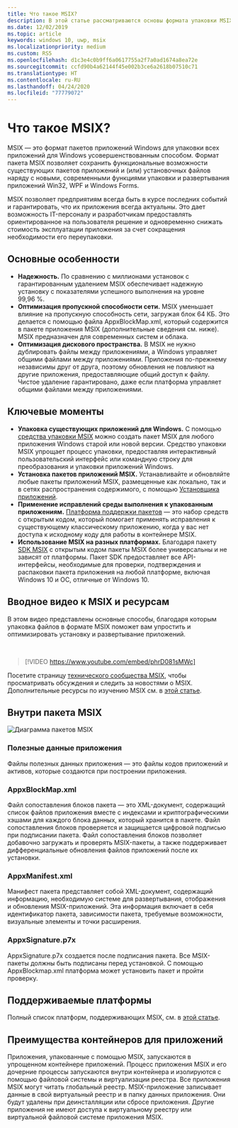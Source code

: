 ```yaml
---
title: Что такое MSIX?
description: В этой статье рассматриваются основы формата упаковки MSIX, а также современные возможности упаковки, доступные для всех приложений для Windows.
ms.date: 12/02/2019
ms.topic: article
keywords: windows 10, uwp, msix
ms.localizationpriority: medium
ms.custom: RS5
ms.openlocfilehash: d1c3e4c0b9ff6a0617755a2f7a0ad1674a8ea72e
ms.sourcegitcommit: ccfd90b4a62144f45e002b3ce6a2618b07510c71
ms.translationtype: HT
ms.contentlocale: ru-RU
ms.lasthandoff: 04/24/2020
ms.locfileid: "77779072"
---
```

# <a name="what-is-msix"></a>Что такое MSIX?

MSIX — это формат пакетов приложений Windows для упаковки всех приложений для Windows усовершенствованным способом. Формат пакета MSIX позволяет сохранить функциональные возможности существующих пакетов приложений и (или) установочных файлов наряду с новыми, современными функциями упаковки и развертывания приложений Win32, WPF и Windows Forms.

MSIX позволяет предприятиям всегда быть в курсе последних событий и гарантировать, что их приложения всегда актуальны. Это дает возможность IT-персоналу и разработчикам предоставлять ориентированное на пользователя решение и одновременно снижать стоимость эксплуатации приложения за счет сокращения необходимости его переупаковки.

## <a name="key-features"></a>Основные особенности

* **Надежность.** По сравнению с миллионами установок с гарантированным удалением MSIX обеспечивает надежную установку с показателями успешного выполнения на уровне 99,96 %.
* **Оптимизация пропускной способности сети.** MSIX уменьшает влияние на пропускную способность сети, загружая блок 64 КБ. Это делается с помощью файла AppxBlockMap.xml, который содержится в пакете приложения MSIX (дополнительные сведения см. ниже). MSIX предназначен для современных систем и облака.
* **Оптимизация дискового пространства.** В MSIX не нужно дублировать файлы между приложениями, а Windows управляет общими файлами между приложениями. Приложения по-прежнему независимы друг от друга, поэтому обновления не повлияют на другие приложения, предоставляющие общий доступ к файлу. Чистое удаление гарантировано, даже если платформа управляет общими файлами между приложениями.

## <a name="highlights"></a>Ключевые моменты

* **Упаковка существующих приложений для Windows.** С помощью [средства упаковки MSIX](packaging-tool/mpt-overview.md) можно создать пакет MSIX для любого приложения Windows старой или новой версии. Средство упаковки MSIX упрощает процесс упаковки, предоставляя интерактивный пользовательский интерфейс или командную строку для преобразования и упаковки приложений Windows.
* **Установка пакетов приложений MSIX.** Устанавливайте и обновляйте любые пакеты приложений MSIX, размещенные как локально, так и в сетях распространения содержимого, с помощью [Установщика приложений](app-installer/app-installer-root.md).
* **Применение исправлений среды выполнения к упакованным приложениям.** [Платформа поддержки пакетов](psf/package-support-framework-overview.md) — это набор средств с открытым кодом, который помогает применять исправления к существующему классическому приложению, когда у вас нет доступа к исходному коду для работы в контейнере MSIX.
* **Использование MSIX на разных платформах.** Благодаря пакету [SDK MSIX](msix-sdk/sdk-overview.md) с открытым кодом пакеты MSIX более универсальны и не зависят от платформы. Пакет SDK предоставляет все API-интерфейсы, необходимые для проверки, подтверждения и распаковки пакета приложения на любой платформе, включая Windows 10 и ОС, отличные от Windows 10.

## <a name="introduction-video-to-msix-and-resources"></a>Вводное видео к MSIX и ресурсам

В этом видео представлены основные способы, благодаря которым упаковка файлов в формате MSIX поможет вам упростить и оптимизировать установку и развертывание приложений.

<br/>

> [!VIDEO https://www.youtube.com/embed/phrD081sMWc]

Посетите страницу [технического сообщества MSIX](https://aka.ms/msixcommunity), чтобы просматривать обсуждения и следить за новостями о MSIX. Дополнительные ресурсы по изучению MSIX см. в [этой статье](resources.md).

## <a name="inside-an-msix-package"></a>Внутри пакета MSIX

![Диаграмма пакетов MSIX](package/images/msixpackage.png)

### <a name="app-payload"></a>Полезные данные приложения

Файлы полезных данных приложения — это файлы кодов приложений и активов, которые создаются при построении приложения.

### <a name="appxblockmapxml"></a>AppxBlockMap.xml

Файл сопоставления блоков пакета — это XML-документ, содержащий список файлов приложения вместе с индексами и криптографическими хэшами для каждого блока данных, который хранится в пакете. Файл сопоставления блоков проверяется и защищается цифровой подписью при подписании пакета. Файл сопоставления блоков позволяет добавочно загружать и проверять MSIX-пакеты, а также поддерживает дифференциальные обновления файлов приложений после их установки.

### <a name="appxmanifestxml"></a>AppxManifest.xml

Манифест пакета представляет собой XML-документ, содержащий информацию, необходимую системе для развертывания, отображения и обновления MSIX-приложений. Эта информация включает в себя идентификатор пакета, зависимости пакета, требуемые возможности, визуальные элементы и точки расширения.

### <a name="appxsignaturep7x"></a>AppxSignature.p7x

AppxSignature.p7x создается после подписания пакета. Все MSIX-пакеты должны быть подписаны перед установкой. С помощью AppxBlockmap.xml платформа может установить пакет и пройти проверку.

## <a name="supported-platforms"></a>Поддерживаемые платформы

Полный список платформ, поддерживающих MSIX, см. в [этой статье](supported-platforms.md).

## <a name="benefits-of-app-containers"></a>Преимущества контейнеров для приложений

Приложения, упакованные с помощью MSIX, запускаются в упрощенном контейнере приложений. Процесс приложения MSIX и его дочерние процессы запускаются внутри контейнера и изолируются с помощью файловой системы и виртуализации реестра. Все приложения MSIX могут читать глобальный реестр. MSIX-приложение записывает данные в свой виртуальный реестр и в папку данных приложения. Они будут удалены при деинсталляции или сбросе приложения. Другие приложения не имеют доступа к виртуальному реестру или виртуальной файловой системе приложения MSIX.
